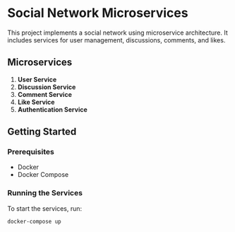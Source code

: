 # Social Network Microservices

This project implements a social network using microservice architecture. It includes services for user management, discussions, comments, and likes.

## Microservices

1. **User Service**
2. **Discussion Service**
3. **Comment Service**
4. **Like Service**
5. **Authentication Service**

## Getting Started

### Prerequisites

- Docker
- Docker Compose

### Running the Services

To start the services, run:

```bash
docker-compose up
